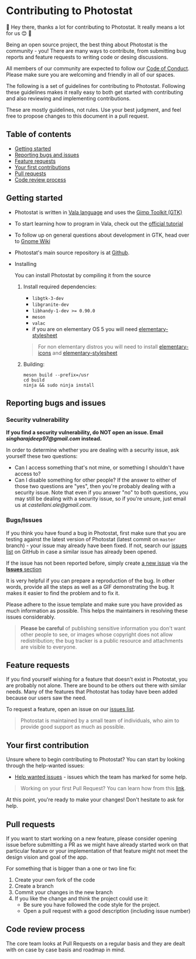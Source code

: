 # Contributing to Photostat

:tada: Hey there, thanks a lot for contributing to Photostat. It really means a lot for us 😊 :tada:

Being an open source project, the best thing about Photostat is the community - you! There are many ways to contribute, from submitting bug reports and feature requests to writing code or desing discussions.

All members of our community are expected to follow our [Code of Conduct](.github/CODE_OF_CONDUCT.md). Please make sure you are welcoming and friendly in all of our spaces.

The following is a set of guidelines for contributing to Photostat.
Following these guidelines makes it really easy to both get started with contributing and also reviewing and implementing contributions.

These are mostly guidelines, not rules. Use your best judgment, and feel free to propose changes to this document in a pull request.

## Table of contents

* [Getting started](#getting-started)
* [Reporting bugs and issues](#reporting-bugs-and-issues)
* [Feature requests](#feature-requests)
* [Your first contributions](#your-first-contribution)
* [Pull requests](#pull-requests)
* [Code review process](#code-review-process)

## Getting started

* Photostat is written in [Vala language](https://wiki.gnome.org/Projects/Vala) and uses the [Gimp Toolkit (GTK)](https://www.gtk.org)

* To start learning how to program in Vala, check out the [official tutorial](https://wiki.gnome.org/Projects/Vala/Tutorial)

* To follow up on general questions about development in GTK, head over to [Gnome Wiki](https://wiki.gnome.org/Newcomers/)

* Photostat's main source repository is at [Github](https://github.com/PhotostatEditor/Photostat).

* Installing

    You can install Photostat by compiling it from the source

    1. Install required dependencies:

        * `libgtk-3-dev`
        * `libgranite-dev`
        * `libhandy-1-dev >= 0.90.0`
        * `meson`
        * `valac`
        * if you are on elementary OS 5 you will need [elementary-stylesheet](https://github.com/elementary/stylesheet)

        > For non elementary distros you will need to install [elementary-icons](https://github.com/elementary/icons) and [elementary-stylesheet](https://github.com/elementary/stylesheet)

    2. Building:
        ```
        meson build --prefix=/usr
        cd build
        ninja && sudo ninja install
        ```

## Reporting bugs and issues

### Security vulnerability

**If you find a security vulnerability, do NOT open an issue. Email _singharajdeep97@gmail.com_ instead.**

In order to determine whether you are dealing with a security issue, ask yourself these two questions:

* Can I access something that's not mine, or something I shouldn't have access to?
* Can I disable something for other people?
If the answer to either of those two questions are "yes", then you're probably dealing with a security issue. Note that even if you answer "no" to both questions, you may still be dealing with a security issue, so if you're unsure, just email us at _castellani.ale@gmail.com_.

### Bugs/Issues

If you think you have found a bug in Photostat, first make sure that you are testing against the latest version of Photostat (latest commit on `master` branch) - your issue may already have been fixed. If not, search our [issues list](https://github.com/PhotostatEditor/Photostat/issues) on GitHub in case a similar issue has already been opened.

If the issue has not been reported before, simply create [a new issue](https://github.com/PhotostatEditor/Photostat/issues/new) via the [**Issues** section](https://github.com/PhotostatEditor/Photostat/issues)

It is very helpful if you can prepare a reproduction of the bug. In other words, provide all the steps as well as a GIF demonstrating the bug. It makes it easier to find the problem and to fix it.

Please adhere to the issue template and make sure you have provided as much information as possible. This helps the maintainers in resolving these issues considerably.

> **Please be careful** of publishing sensitive information you don't want other people to see, or images whose copyright does not allow redistribution; the bug tracker is a public resource and attachments are visible to everyone.

## Feature requests

If you find yourself wishing for a feature that doesn't exist in Photostat, you are probably not alone. There are bound to be others out there with similar needs. Many of the features that Photostat has today have been added because our users saw the need.

To request a feature, open an issue on our [issues list](https://github.com/PhotostatEditor/Photostat/issues).

> Photostat is maintained by a small team of individuals, who aim to provide good support as much as possible.

## Your first contribution

Unsure where to begin contributing to Photostat? You can start by looking through the help-wanted issues:
 * [Help wanted issues](https://github.com/PhotostatEditor/Photostat/issues?q=is%3Aissue+is%3Aopen+label%3A%22help+wanted%22) - issues which the team has marked for some help.

> Working on your first Pull Request? You can learn how from this [link](https://www.firsttimersonly.com/).

At this point, you're ready to make your changes! Don't hesitate to ask for help.

## Pull requests

If you want to start working on a new feature, please consider opening issue before submitting a PR as we might have already started work on that particular feature or your implementation of that feature might not meet the design vision and goal of the app.

For something that is bigger than a one or two line fix:

1. Create your own fork of the code
1. Create a branch
1. Commit your changes in the new branch
1. If you like the change and think the project could use it:
    * Be sure you have followed the code style for the project.
    * Open a pull request with a good description (including issue number)

## Code review process

The core team looks at Pull Requests on a regular basis and they are dealt with on case by case basis and roadmap in mind.
